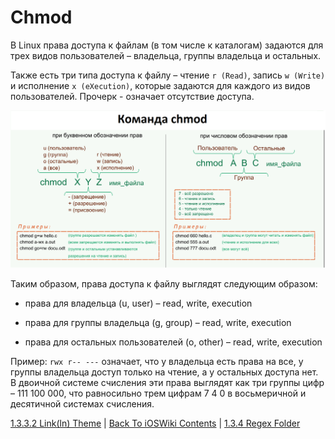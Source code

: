 # Chmod

В Linux права доступа к файлам (в том числе к каталогам) задаются для трех видов пользователей – владельца, группы владельца и остальных. 

Также есть три типа доступа к файлу – чтение `r (Read)`, запись `w (Write)` и исполнение `x (eXecution)`, которые задаются для каждого из видов пользователей. Прочерк - означает отсутствие доступа.

![](https://github.com/eldaroid/pictures/blob/master/iOSWiki/Common/chmod.png?raw=true)

Таким образом, права доступа к файлу выглядят следующим образом:

* права для владельца (u, user) – read, write, execution

* права для группы владельца (g, group) – read, write, execution

* права для остальных пользователей (o, other) – read, write, execution

Пример: `rwx r-- ---` означает, что у владельца есть права на все, у группы владельца доступ только на чтение, а у остальных доступа нет. В двоичной системе счисления эти права выглядят как три группы цифр – 111 100 000, что равносильно трем цифрам 7 4 0 в восьмеричной и десятичной системах счисления.

[1.3.3.2 Link(ln) Theme](./1.3.3.2%20Link(ln).md) | [Back To iOSWiki Contents](https://github.com/eldaroid/iOSWiki) |  [1.3.4 Regex Folder](../1.3.4%20Regex/)

